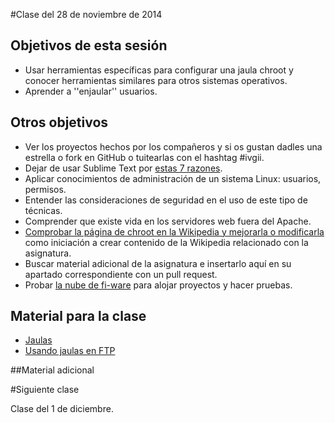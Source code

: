 #Clase del 28 de noviembre de 2014

## Objetivos de esta sesión

* Usar herramientas específicas para configurar una jaula chroot y conocer herramientas similares para otros sistemas operativos.
* Aprender a ''enjaular'' usuarios.

## Otros objetivos

* Ver los proyectos hechos por los compañeros y si os gustan dadles una estrella o fork en GitHub o tuitearlas con el hashtag #ivgii.
* Dejar de usar Sublime Text por [estas 7 razones](https://medium.com/@jjmerelo/7-reasons-or-another-number-ill-find-along-the-way-you-should-never-ever-use-sublime-text-to-54616989be54).
* Aplicar conocimientos de administración de un sistema Linux: usuarios, permisos.
* Entender las consideraciones de seguridad en el uso de este tipo de técnicas.
* Comprender que existe vida en los servidores web fuera del Apache.
* [Comprobar la página de chroot en la Wikipedia y mejorarla o modificarla](https://es.wikipedia.org/wiki/Chroot) como iniciación a crear contenido de la Wikipedia relacionado con la asignatura.
* Buscar material adicional de la asignatura e insertarlo aquí en su apartado correspondiente con un pull request.
* Probar [la nube de fi-ware](https://cloud.lab.fi-ware.org/) para alojar proyectos y hacer pruebas. 

## Material para la clase

* [Jaulas](http://jj.github.io/CC/documentos/temas/Tecnicas_de_virtualizacion#creando-el-contenido-de-nuevas-mquinas-y-metindolos-en-jaulas)
* [Usando jaulas en FTP](http://www.juansa.es/index.php?contenido_servicio_tabla=post_detail&contenido_id_post=53)

##Material adicional


#Siguiente clase

Clase del 1 de diciembre.
